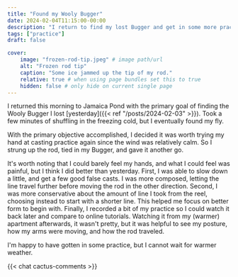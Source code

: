 ```yaml
---
title: "Found my Wooly Bugger"
date: 2024-02-04T11:15:00-00:00
description: "I return to find my lost Bugger and get in some more practice."
tags: ["practice"]
draft: false

cover:
    image: "frozen-rod-tip.jpeg" # image path/url
    alt: "Frozen rod tip"
    caption: "Some ice jammed up the tip of my rod."
    relative: true # when using page bundles set this to true
    hidden: false # only hide on current single page
---
```


I returned this morning to Jamaica Pond with the primary goal of finding the Wooly Bugger I lost [yesterday]({{< ref "/posts/2024-02-03" >}}).
Took a few minutes of shuffling in the freezing cold, but I eventually found my fly.

With the primary objective accomplished, I decided it was worth trying my hand at casting practice again since the wind was relatively calm.
So I strung up the rod, tied in my Bugger, and gave it another go.

It's worth noting that I could barely feel my hands, and what I could feel was painful, but I think I did better than yesterday.
First, I was able to slow down a little, and get a few good false casts.
I was more composed, letting the line travel further before moving the rod in the other direction.
Second, I was more conservative about the amount of line I took from the reel, choosing instead to start with a shorter line.
This helped me focus on better form to begin with.
Finally, I recorded a bit of my practice so I could watch it back later and compare to online tutorials.
Watching it from my (warmer) apartment afterwards, it wasn't pretty, but it was helpful to see my posture, how my arms were moving, and how the rod traveled.

I'm happy to have gotten in some practice, but I cannot wait for warmer weather.

{{< chat cactus-comments >}}
